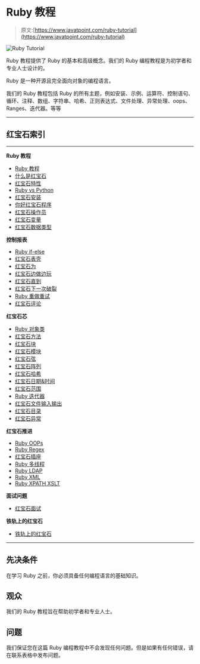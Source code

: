 # Ruby 教程

> 原文:[https://www.javatpoint.com/ruby-tutorial](https://www.javatpoint.com/ruby-tutorial)

![Ruby Tutorial](../Images/9fe40961391d86be5383c46bb1c9a0db.png)

Ruby 教程提供了 Ruby 的基本和高级概念。我们的 Ruby 编程教程是为初学者和专业人士设计的。

Ruby 是一种开源且完全面向对象的编程语言。

我们的 Ruby 教程包括 Ruby 的所有主题，例如安装、示例、运算符、控制语句、循环、注释、数组、字符串、哈希、正则表达式、文件处理、异常处理、oops、Ranges、迭代器。等等

* * *

## 红宝石索引

* * *

**Ruby 教程**

*   [Ruby 教程](ruby-tutorial)
*   [什么是红宝石](what-is-ruby)
*   [红宝石特性](ruby-features)
*   [Ruby vs Python](ruby-vs-python)
*   [红宝石安装](ruby-installation)
*   [你好红宝石程序](hello-ruby-program)
*   [红宝石操作员](ruby-operators)
*   [红宝石变量](ruby-variables)
*   [红宝石数据类型](ruby-data-types)

**控制报表**

*   [Ruby if-else](ruby-if-else)
*   [红宝石表壳](ruby-case)
*   [红宝石为](ruby-for-loop)
*   [红宝石边做边玩](ruby-while-and-do-while-loop)
*   [红宝石直到](ruby-until-loop)
*   [红宝石下一次破裂](ruby-break-and-next-statement)
*   [Ruby 重做重试](ruby-redo-and-retry-statement)
*   [红宝石评论](ruby-comments)

**红宝石芯**

*   [Ruby 对象类](ruby-class-and-object)
*   [红宝石方法](ruby-methods)
*   [红宝石块](ruby-blocks)
*   [红宝石模块](ruby-modules)
*   [红宝石弦](ruby-strings)
*   [红宝石阵列](ruby-arrays)
*   [红宝石哈希](ruby-hashes)
*   [红宝石日期&时间](ruby-date-and-time)
*   [红宝石范围](ruby-ranges)
*   [Ruby 迭代器](ruby-iterators)
*   [红宝石文件输入输出](ruby-file-io)
*   [红宝石目录](ruby-directories)
*   [红宝石异常](ruby-exceptions)

**红宝石推进**

*   [Ruby OOPs](ruby-oops)
*   [Ruby Regex](ruby-regular-expression)
*   [红宝石插座](ruby-socket-programming)
*   [Ruby 多线程](ruby-multithreading)
*   [Ruby LDAP](ruby-ldap)
*   [Ruby XML](ruby-xml)
*   [Ruby XPATH XSLT](ruby-xpath-and-xslt)

**面试问题**

*   [红宝石面试](ruby-interview-questions)

**铁轨上的红宝石**

*   [铁轨上的红宝石](ruby-on-rails-tutorial)

* * *

## 先决条件

在学习 Ruby 之前，你必须具备任何编程语言的基础知识。

## 观众

我们的 Ruby 教程旨在帮助初学者和专业人士。

## 问题

我们保证您在这篇 Ruby 编程教程中不会发现任何问题。但是如果有任何错误，请在联系表格中发布问题。